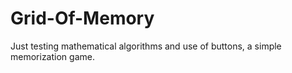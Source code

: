 # Grid-Of-Memory
Just testing mathematical algorithms and use of buttons, a simple memorization game.

